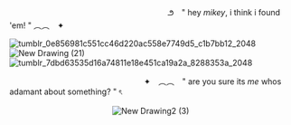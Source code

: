 　　　　　　　　　　　　　　　　　　　　౨　" hey *mikey*, i think i found 'em! " ︵︵　✦

![tumblr_0e856981c551cc46d220ac558e7749d5_c1b7bb12_2048](https://github.com/paperchainsaw/-/assets/172085846/28c7a703-089f-4a95-82b9-4be4e06021f4)
![New Drawing (21)](https://github.com/paperchainsaw/-/assets/172085846/7de333e4-a788-497d-bbea-ca886a122400)
![tumblr_7dbd63535d16a74811e18e451ca19a2a_8288353a_2048](https://github.com/paperchainsaw/-/assets/172085846/14a50528-1f00-4934-b945-70b56a2a4572)

　　　　　　　　　　　　　　　　　✦　︵︵　" are you sure its *me* whos adamant about something? " ৎ

　　　　　　　　　　　　　![New Drawing2 (3)](https://github.com/paperchainsaw/-/assets/172085846/ad3dd650-59a7-45b9-8f27-27baa31cb7f2)


